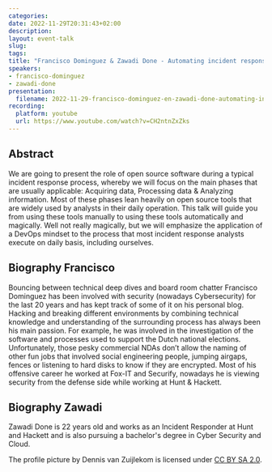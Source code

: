 ```yaml
---
categories:
date: 2022-11-29T20:31:43+02:00
description:
layout: event-talk
slug:
tags:
title: "Francisco Dominguez & Zawadi Done - Automating incident response should be the default"
speakers:
- francisco-dominguez
- zawadi-done
presentation:
  filename: 2022-11-29-francisco-dominguez-en-zawadi-done-automating-incident-response-should-be-the-default.pdf
recording:
  platform: youtube
  url: https://www.youtube.com/watch?v=CH2ntnZxZks
---
```


## Abstract

We are going to present the role of open source software during a typical incident response process, whereby we will focus on the main phases that are usually applicable: Acquiring data, Processing data & Analyzing information. Most of these phases lean heavily on open source tools that are widely used by analysts in their daily operation. This talk will guide you from using these tools manually to using these tools automatically and magically. Well not really magically, but we will emphasize the application of a DevOps mindset to the process that most incident response analysts execute on daily basis, including ourselves.

## Biography Francisco

Bouncing between technical deep dives and board room chatter Francisco Dominguez has been involved with security (nowadays Cybersecurity) for the last 20 years and has kept track of some of it on his personal blog. Hacking and breaking different environments by combining technical knowledge and understanding of the surrounding process has always been his main passion. For example, he was involved in the investigation of the software and processes used to support the Dutch national elections. Unfortunately, those pesky commercial NDAs don’t allow the naming of other fun jobs that involved social engineering people, jumping airgaps, fences or listening to hard disks to know if they are encrypted. Most of his offensive career he worked at Fox-IT and Securify, nowadays he is viewing security from the defense side while working at Hunt & Hackett.

## Biography Zawadi

Zawadi Done is 22 years old and works as an Incident Responder at Hunt and Hackett and is also pursuing a bachelor's degree in Cyber Security and Cloud.

The profile picture by Dennis van Zuijlekom is licensed under [CC BY SA 2.0](https://creativecommons.org/licenses/by-sa/2.0/).